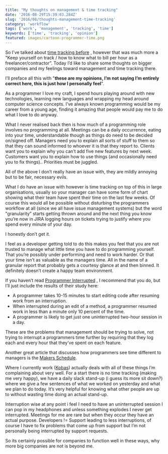 ```yaml
---
title: "My thoughts on management & time tracking"
date: '2016-08-29T15:39:03.284Z'
slug: '2016/08/thoughts-management-time-tracking'
category: 'workflow'
tags: ['work', 'management', 'tracking', 'time']
keywords: ['time', 'tracking', 'opinion']
featured: images/cartoon-programmer-time.png
---
```

So I’ve talked about [time tracking before](/blog/2015/03/software-to-track-time) , however that was much more a "Keep yourself on track / how to know what to bill per hour as a freelancer/contractor”. Today I’d like to share some thoughts on bigger companies and my feelings toward management and time tracking there.

I’ll preface all this with "**these are my opinions, I’m not saying I’m entirely correct here, this is just how I personally feel**".

As a programmer I love my craft, I spend hours playing around with new technologies, learning new languages and wrapping my head around computer science concepts. I’ve always known programming would be my career from a young age, finding it amazing that people would pay me to do what I love to do anyway.

What I never realised back then is how much of a programming role involves no programming at all. Meetings can be a daily occurrence, eating into your time, understandable though as things do need to be decided on/signed off.  Managers need you to explain all sorts of stuff to them so that they can sound informed to whoever it is that they report to. Clients want you to explain why you can’t add five new features by next week. Customers want you to explain how to use things (and occasionally need you to fix things).. Priorities must be juggled.

All of the above I don’t really have an issue with, they are mildly annoying but to be fair, necessary evils.

What I do have an issue with however is time tracking on top of this in large organisations, usually so your manager can have some form of chart showing what their team have spent their time on the last few weeks. Of course this would all be possible without disturbing the programmers workflow at all  (since we all have issue management systems) but the word "granularity” starts getting thrown around and the next thing you know you’re now in JIRA logging hours on tickets trying to justify where you spend every minute of your day.

I honestly don’t get it.

I feel as a developer getting told to do this makes you feel that you are not trusted to manage what little time you have to do programming yourself. That you’re possibly under performing and need to work harder. Or that your time isn’t as valuable as the managers time. All in the name of a granular report that probably gets a courtesy glance at and then binned.  It definitely doesn’t create a happy team environment.

If you haven’t read [Programmer Interrupted](http://www.gamasutra.com/view/feature/190891/programmer_interrupted.php) , I recommend that you do, but I’ll just include the results of their study here:

- A programmer takes 10-15 minutes to start editing code after resuming work from an interruption.
- When interrupted during an edit of a method, a programmer resumed work in less than a minute only 10 percent of the time.
- A programmer is likely to get just one uninterrupted two-hour session in a day.

These are the problems that management should be trying to solve, not trying to interrupt a programmers time further by requiring that they log each and every hour that they’ve spent on each feature.

Another great article that discusses how programmers see time different to managers is the [Makers Schedule](http://www.paulgraham.com/makersschedule.html).

Where I currently work ([Kobas](http://kobas.co.uk/)) actually deals with all of these things I’m complaining about very well. For a start there is no time tracking (making me very happy), we have a daily slack stand-up (i guess its more sit down?) where we give a few sentences of what we worked on yesterday and what we plan to do today. It’s very helpful for knowing what other people are up to without wasting time doing an actual stand-up.

Interruption wise at any point i feel I need to have an uninterrupted session I can pop in my headphones and unless something explodes I never get interrupted. Meetings for me are rare but when they occur they have an actual purpose. Developers != Support leading to less interruptions, of course I have to fix problems that come up from support but I’m not personally being interrupted by support requests.

So its certainly possible for companies to function well in these ways, why more big companies are not is beyond me.